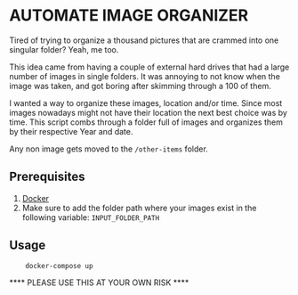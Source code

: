 # AUTOMATE IMAGE ORGANIZER

Tired of trying to organize a thousand pictures that are crammed into one singular folder? Yeah, me too.

This idea came from having a couple of external hard drives that had a large number of images in single folders. It was annoying to not know when the image was taken, and got boring after skimming through a 100 of them.

I wanted a way to organize these images, location and/or time. Since most images nowadays might not have their location the next best choice was by time. This script combs through a folder full of images and organizes them by their respective Year and date.

Any non image gets moved to the `/other-items` folder.


## Prerequisites

1. [Docker](https://www.docker.com/)
2. Make sure to add the folder path where your images exist in the following variable: `INPUT_FOLDER_PATH`

## Usage

```bash
    docker-compose up
```

**** PLEASE USE THIS AT YOUR OWN RISK ****
